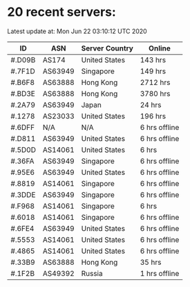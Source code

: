# 20 recent servers:

Latest update at: Mon Jun 22 03:10:12 UTC 2020

| ID | ASN | Server Country | Online |
| -- | --- | -------------- | ------ |
| #.D09B | AS174 | United States | 143 hrs |
| #.7F1D | AS63949 | Singapore | 149 hrs |
| #.B6F8 | AS63888 | Hong Kong | 2712 hrs |
| #.BD3E | AS63888 | Hong Kong | 3780 hrs |
| #.2A79 | AS63949 | Japan | 24 hrs |
| #.1278 | AS23033 | United States | 196 hrs |
| #.6DFF | N/A | N/A | 6 hrs offline |
| #.D811 | AS63949 | United States | 6 hrs offline |
| #.5D0D | AS14061 | United States | 6 hrs |
| #.36FA | AS63949 | Singapore | 6 hrs offline |
| #.95E6 | AS63949 | United States | 6 hrs offline |
| #.8819 | AS14061 | Singapore | 6 hrs offline |
| #.3DDE | AS63949 | Singapore | 6 hrs offline |
| #.F968 | AS14061 | Singapore | 6 hrs |
| #.6018 | AS14061 | Singapore | 6 hrs offline |
| #.6FE4 | AS63949 | United States | 6 hrs offline |
| #.5553 | AS14061 | United States | 6 hrs offline |
| #.4865 | AS14061 | United States | 6 hrs offline |
| #.33B9 | AS63888 | Hong Kong | 35 hrs |
| #.1F2B | AS49392 | Russia | 1 hrs offline |


